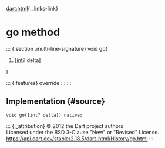 [dart:html](../../dart-html/dart-html-library){._links-link}

go method
=========

::: {.section .multi-line-signature}
void go(

1.  \[[int](../../dart-core/int-class)? delta\]

)

::: {.features}
override
:::
:::

Implementation {#source}
--------------

``` {.language-dart data-language="dart"}
void go([int? delta]) native;
```

::: {._attribution}
© 2012 the Dart project authors\
Licensed under the BSD 3-Clause \"New\" or \"Revised\" License.\
<https://api.dart.dev/stable/2.18.5/dart-html/History/go.html>
:::
